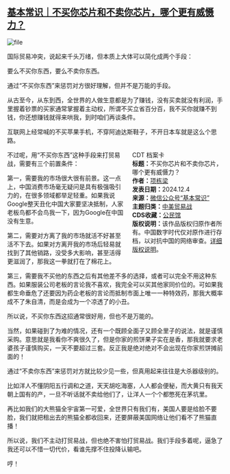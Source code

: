 <!--1733313116000-->
[基本常识｜不买你芯片和不卖你芯片，哪个更有威慑力？](https://chinadigitaltimes.net/chinese/713686.html)
------

<p><img decoding="async" src="https://chinadigitaltimes.net/chinese/files/2024/12/image-1733312863884.png" alt="file"></p><p>国际贸易冲突，说起来千头万绪，但本质上大体可以简化成两个手段：</p><p>要么不买你东西，要么不卖你东西。</p><p>通过“不买你东西”来惩罚对方很好理解，但并不是万能的手段。</p><p>从古至今，从东到西，全世界的人做生意都是为了赚钱，没有买卖就没有利润，手里握着钞票的买家通常掌握着主动权，所谓不买立省百分百，我不买你就赚不到钱，你还想赚钱就得来哄我，到时咱们再谈条件。</p><p>互联网上经常喊的不买苹果手机，不穿阿迪达斯鞋子，不开日本车就是这么个思路。</p><div style="width:42%;float:right;padding-left:20px;"><div class="su-spoiler su-spoiler-style-fancy su-spoiler-icon-chevron-circle" data-scroll-offset="0" data-anchor-in-url="no"><div class="su-spoiler-title" tabindex="0" role="button"><span class="su-spoiler-icon"></span>CDT 档案卡</div><div class="su-spoiler-content su-u-clearfix su-u-trim"><strong>标题：</strong>不买你芯片和不卖你芯片，哪个更有威慑力？<br><strong>作者：</strong><a href="https://chinadigitaltimes.net/space/基本常识" target="_blank">项栋梁</a><br><strong>发表日期：</strong>2024.12.4<br><strong>来源：</strong><a href="https://web.archive.org/web/https://mp.weixin.qq.com/s/oihHupUKvOdhpTy3yofHgg" target="_blank">微信公众号“基本常识”</a><br><strong>主题归类：</strong><a href="https://chinadigitaltimes.net/space/中美贸易战" target="_blank">中美贸易战</a><br><strong>CDS收藏：</strong><a href="https://chinadigitaltimes.net/space/%E5%85%AC%E6%B0%91%E9%A6%86" target="_blank" rel="noopener">公民馆</a><br><strong>版权说明：</strong>该作品版权归原作者所有。中国数字时代仅对原作进行存档，以对抗中国的网络审查。<a href="https://chinadigitaltimes.net/chinese/copyright">详细版权说明</a>。</div></div></div><p>不过呢，用“不买你东西”这种手段来打贸易战，需要有三个前置条件：</p><p>第一，需要我的市场很大很有前景。这一点上，中国消费市场毫无疑问是具有极强吸引力的，在很多领域都举足轻重。如果我说Google整天丑化中国大家要坚决抵制，人家老板鸟都不会鸟我一下，因为Google在中国没有生意。</p><p>第二，需要对方离了我的市场就活不好甚至活不下去。如果对方离开我的市场后轻易就找到了其他销路，没受多大影响，甚至活得更滋润了，那我这一拳就打在了棉花上。</p><p>第三，需要我不买他的东西之后有其他差不多的选择，或者可以完全不用这种东西。如果服装公司老板的言论我不喜欢，我完全可以买其他家同价位的。可如果我都生命垂危了还要因为药企老板的言论而抵制市面上唯一一种特效药，那我大概率成不了朱自清，而是会成为一个凉透了的小丑。</p><p>所以说，不买你东西这招通常很好用，但也不是万能的。</p><p>当然，如果碰到了为难的情况，还有一个既顾全面子又顾全里子的说法，就是谨慎采购。意思就是我看你不爽很久了，但是你家的煎饼果子实在是香，那我就要求老婆孩子谨慎购买，一天不要超过三套。反正我是绝对绝对不会出现在你家煎饼摊前面的！</p><p>通过“不卖你东西”来惩罚对方就比较少见一些，但真用起来往往是大杀器级别的。</p><p>比如洋人不懂阴阳五行调和之道，天天胡吃海塞，人人都会便秘，而大黄只有我天朝上国有的产，一旦不听话就不卖给他们了，让洋人一个个都憋死在茅坑里。</p><p>再比如我们的大熊猫全宇宙第一可爱，全世界只有我们有，美国人要是给脸不要脸，我们就把租出去的熊猫全都收回来，还要屏蔽美国网络让他们看不了熊猫直播！</p><p>所以说，我们不主动打贸易战，但也绝不害怕打贸易战。我们手段多着呢，逼急了我还可以不惜一切代价，看谁先撑不住投降认输吧。</p><p>哼！</p><div class="addtoany_share_save_container addtoany_content addtoany_content_bottom"><div class="a2a_kit a2a_kit_size_32 addtoany_list" data-a2a-url="https://chinadigitaltimes.net/chinese/713686.html" data-a2a-title="基本常识｜不买你芯片和不卖你芯片，哪个更有威慑力？"><a class="a2a_button_facebook" href="https://www.addtoany.com/add_to/facebook?linkurl=https%3A%2F%2Fchinadigitaltimes.net%2Fchinese%2F713686.html&amp;linkname=%E5%9F%BA%E6%9C%AC%E5%B8%B8%E8%AF%86%EF%BD%9C%E4%B8%8D%E4%B9%B0%E4%BD%A0%E8%8A%AF%E7%89%87%E5%92%8C%E4%B8%8D%E5%8D%96%E4%BD%A0%E8%8A%AF%E7%89%87%EF%BC%8C%E5%93%AA%E4%B8%AA%E6%9B%B4%E6%9C%89%E5%A8%81%E6%85%91%E5%8A%9B%EF%BC%9F" title="Facebook" rel="nofollow noopener" target="_blank"></a><a class="a2a_button_twitter" href="https://www.addtoany.com/add_to/twitter?linkurl=https%3A%2F%2Fchinadigitaltimes.net%2Fchinese%2F713686.html&amp;linkname=%E5%9F%BA%E6%9C%AC%E5%B8%B8%E8%AF%86%EF%BD%9C%E4%B8%8D%E4%B9%B0%E4%BD%A0%E8%8A%AF%E7%89%87%E5%92%8C%E4%B8%8D%E5%8D%96%E4%BD%A0%E8%8A%AF%E7%89%87%EF%BC%8C%E5%93%AA%E4%B8%AA%E6%9B%B4%E6%9C%89%E5%A8%81%E6%85%91%E5%8A%9B%EF%BC%9F" title="Twitter" rel="nofollow noopener" target="_blank"></a><a class="a2a_button_telegram" href="https://www.addtoany.com/add_to/telegram?linkurl=https%3A%2F%2Fchinadigitaltimes.net%2Fchinese%2F713686.html&amp;linkname=%E5%9F%BA%E6%9C%AC%E5%B8%B8%E8%AF%86%EF%BD%9C%E4%B8%8D%E4%B9%B0%E4%BD%A0%E8%8A%AF%E7%89%87%E5%92%8C%E4%B8%8D%E5%8D%96%E4%BD%A0%E8%8A%AF%E7%89%87%EF%BC%8C%E5%93%AA%E4%B8%AA%E6%9B%B4%E6%9C%89%E5%A8%81%E6%85%91%E5%8A%9B%EF%BC%9F" title="Telegram" rel="nofollow noopener" target="_blank"></a><a class="a2a_button_reddit" href="https://www.addtoany.com/add_to/reddit?linkurl=https%3A%2F%2Fchinadigitaltimes.net%2Fchinese%2F713686.html&amp;linkname=%E5%9F%BA%E6%9C%AC%E5%B8%B8%E8%AF%86%EF%BD%9C%E4%B8%8D%E4%B9%B0%E4%BD%A0%E8%8A%AF%E7%89%87%E5%92%8C%E4%B8%8D%E5%8D%96%E4%BD%A0%E8%8A%AF%E7%89%87%EF%BC%8C%E5%93%AA%E4%B8%AA%E6%9B%B4%E6%9C%89%E5%A8%81%E6%85%91%E5%8A%9B%EF%BC%9F" title="Reddit" rel="nofollow noopener" target="_blank"></a><a class="a2a_button_whatsapp" href="https://www.addtoany.com/add_to/whatsapp?linkurl=https%3A%2F%2Fchinadigitaltimes.net%2Fchinese%2F713686.html&amp;linkname=%E5%9F%BA%E6%9C%AC%E5%B8%B8%E8%AF%86%EF%BD%9C%E4%B8%8D%E4%B9%B0%E4%BD%A0%E8%8A%AF%E7%89%87%E5%92%8C%E4%B8%8D%E5%8D%96%E4%BD%A0%E8%8A%AF%E7%89%87%EF%BC%8C%E5%93%AA%E4%B8%AA%E6%9B%B4%E6%9C%89%E5%A8%81%E6%85%91%E5%8A%9B%EF%BC%9F" title="WhatsApp" rel="nofollow noopener" target="_blank"></a><a class="a2a_button_email" href="https://www.addtoany.com/add_to/email?linkurl=https%3A%2F%2Fchinadigitaltimes.net%2Fchinese%2F713686.html&amp;linkname=%E5%9F%BA%E6%9C%AC%E5%B8%B8%E8%AF%86%EF%BD%9C%E4%B8%8D%E4%B9%B0%E4%BD%A0%E8%8A%AF%E7%89%87%E5%92%8C%E4%B8%8D%E5%8D%96%E4%BD%A0%E8%8A%AF%E7%89%87%EF%BC%8C%E5%93%AA%E4%B8%AA%E6%9B%B4%E6%9C%89%E5%A8%81%E6%85%91%E5%8A%9B%EF%BC%9F" title="Email" rel="nofollow noopener" target="_blank"></a><a class="a2a_button_copy_link" href="https://www.addtoany.com/add_to/copy_link?linkurl=https%3A%2F%2Fchinadigitaltimes.net%2Fchinese%2F713686.html&amp;linkname=%E5%9F%BA%E6%9C%AC%E5%B8%B8%E8%AF%86%EF%BD%9C%E4%B8%8D%E4%B9%B0%E4%BD%A0%E8%8A%AF%E7%89%87%E5%92%8C%E4%B8%8D%E5%8D%96%E4%BD%A0%E8%8A%AF%E7%89%87%EF%BC%8C%E5%93%AA%E4%B8%AA%E6%9B%B4%E6%9C%89%E5%A8%81%E6%85%91%E5%8A%9B%EF%BC%9F" title="Copy Link" rel="nofollow noopener" target="_blank"></a><a class="a2a_dd addtoany_share_save addtoany_share" href="https://www.addtoany.com/share"></a></div></div>
